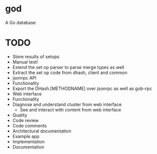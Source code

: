 god
===

A Go database

# TODO

* Store results of setops
 * Manual test!
  * Extend the set op parser to parse merge types as well
 * Extract the set op code from dhash, client and common
* jsonrpc API
 * Functionality
  * Export the DHash.[METHODNAME] over jsonrpc as well as gob-rpc
* Web interface
 * Functionality
  * Diagnose and understand cluster from web interface
	* See and interact with content from web interface
* Quality
 * Code review
 * Code comments
 * Architectural documentation
* Example app
 * Implementation
 * Documentation
